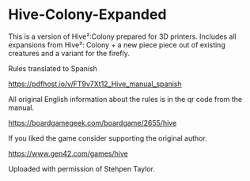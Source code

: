 # Hive-Colony-Expanded
This is a version of Hive²:Colony prepared for 3D printers.
Includes all expansions from Hive²: Colony + a new piece piece out of existing creatures and a variant for the firefly.

Rules translated to Spanish

https://pdfhost.io/v/FT9v7Xt12_Hive_manual_spanish


All original English information about the rules is in the qr code from the manual.

https://boardgamegeek.com/boardgame/2655/hive


If you liked the game consider supporting the original author.

https://www.gen42.com/games/hive



Uploaded with permission of Stehpen Taylor.
